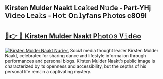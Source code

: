 ## Kirsten Mulder Naakt L𝚎a𝚔ed N𝚞𝚍e - Part-YHj Vi𝚍𝚎o L𝚎a𝚔s - H𝚘𝚝 O𝚗𝚕yf𝚊ns P𝚑𝚘tos c8O9l

# <h2><a href="http://kfctec1.oniu.top/?m=Kirsten+Mulder+Naakt">🔗👉 🔴 Kirsten Mulder Naakt P𝚑ot𝚘𝚜 V𝚒d𝚎o</a></h2>

[![Kirsten Mulder Naakt Nu𝚍e𝚜](https://i.imgur.com/0qMVB7G.gif)](http://kfctec1.oniu.top/?m=Kirsten+Mulder+Naakt)
Social media thought leader Kirsten Mulder Naakt, celebrated for sharing dance and lifestyle information through performances and personal blogs. Kirsten Mulder Naakt's public image is characterized by its openness and accessibility, but the depths of his personal life remain a captivating mystery.  
